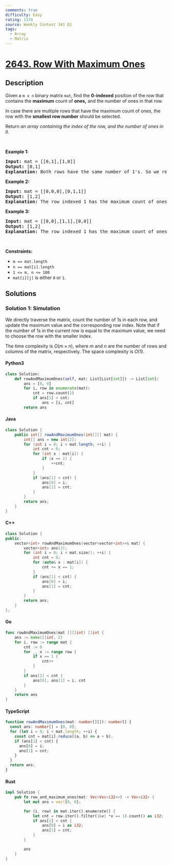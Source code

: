 ```yaml
---
comments: true
difficulty: Easy
rating: 1174
source: Weekly Contest 341 Q1
tags:
  - Array
  - Matrix
---
```


<!-- problem:start -->

# [2643. Row With Maximum Ones](https://leetcode.com/problems/row-with-maximum-ones)

## Description

<!-- description:start -->

<p>Given a <code>m x n</code> binary matrix <code>mat</code>, find the <strong>0-indexed</strong> position of the row that contains the <strong>maximum</strong> count of <strong>ones,</strong> and the number of ones in that row.</p>

<p>In case there are multiple rows that have the maximum count of ones, the row with the <strong>smallest row number</strong> should be selected.</p>

<p>Return<em> an array containing the index of the row, and the number of ones in it.</em></p>

<p>&nbsp;</p>
<p><strong class="example">Example 1:</strong></p>

<pre>
<strong>Input:</strong> mat = [[0,1],[1,0]]
<strong>Output:</strong> [0,1]
<strong>Explanation:</strong> Both rows have the same number of 1&#39;s. So we return the index of the smaller row, 0, and the maximum count of ones (1<code>)</code>. So, the answer is [0,1]. 
</pre>

<p><strong class="example">Example 2:</strong></p>

<pre>
<strong>Input:</strong> mat = [[0,0,0],[0,1,1]]
<strong>Output:</strong> [1,2]
<strong>Explanation:</strong> The row indexed 1 has the maximum count of ones <code>(2)</code>. So we return its index, <code>1</code>, and the count. So, the answer is [1,2].
</pre>

<p><strong class="example">Example 3:</strong></p>

<pre>
<strong>Input:</strong> mat = [[0,0],[1,1],[0,0]]
<strong>Output:</strong> [1,2]
<strong>Explanation:</strong> The row indexed 1 has the maximum count of ones (2). So the answer is [1,2].
</pre>

<p>&nbsp;</p>
<p><strong>Constraints:</strong></p>

<ul>
	<li><code>m == mat.length</code>&nbsp;</li>
	<li><code>n == mat[i].length</code>&nbsp;</li>
	<li><code>1 &lt;= m, n &lt;= 100</code>&nbsp;</li>
	<li><code>mat[i][j]</code> is either <code>0</code> or <code>1</code>.</li>
</ul>

<!-- description:end -->

## Solutions

<!-- solution:start -->

### Solution 1: Simulation

We directly traverse the matrix, count the number of $1$s in each row, and update the maximum value and the corresponding row index. Note that if the number of $1$s in the current row is equal to the maximum value, we need to choose the row with the smaller index.

The time complexity is $O(m \times n)$, where $m$ and $n$ are the number of rows and columns of the matrix, respectively. The space complexity is $O(1)$.

<!-- tabs:start -->

#### Python3

```python
class Solution:
    def rowAndMaximumOnes(self, mat: List[List[int]]) -> List[int]:
        ans = [0, 0]
        for i, row in enumerate(mat):
            cnt = row.count(1)
            if ans[1] < cnt:
                ans = [i, cnt]
        return ans
```

#### Java

```java
class Solution {
    public int[] rowAndMaximumOnes(int[][] mat) {
        int[] ans = new int[2];
        for (int i = 0; i < mat.length; ++i) {
            int cnt = 0;
            for (int x : mat[i]) {
                if (x == 1) {
                    ++cnt;
                }
            }
            if (ans[1] < cnt) {
                ans[0] = i;
                ans[1] = cnt;
            }
        }
        return ans;
    }
}
```

#### C++

```cpp
class Solution {
public:
    vector<int> rowAndMaximumOnes(vector<vector<int>>& mat) {
        vector<int> ans(2);
        for (int i = 0; i < mat.size(); ++i) {
            int cnt = 0;
            for (auto& x : mat[i]) {
                cnt += x == 1;
            }
            if (ans[1] < cnt) {
                ans[0] = i;
                ans[1] = cnt;
            }
        }
        return ans;
    }
};
```

#### Go

```go
func rowAndMaximumOnes(mat [][]int) []int {
	ans := make([]int, 2)
	for i, row := range mat {
		cnt := 0
		for _, x := range row {
			if x == 1 {
				cnt++
			}
		}
		if ans[1] < cnt {
			ans[0], ans[1] = i, cnt
		}
	}
	return ans
}
```

#### TypeScript

```ts
function rowAndMaximumOnes(mat: number[][]): number[] {
  const ans: number[] = [0, 0];
  for (let i = 0; i < mat.length; ++i) {
    const cnt = mat[i].reduce((a, b) => a + b);
    if (ans[1] < cnt) {
      ans[0] = i;
      ans[1] = cnt;
    }
  }
  return ans;
}
```

#### Rust

```rust
impl Solution {
    pub fn row_and_maximum_ones(mat: Vec<Vec<i32>>) -> Vec<i32> {
        let mut ans = vec![0, 0];

        for (i, row) in mat.iter().enumerate() {
            let cnt = row.iter().filter(|&v| *v == 1).count() as i32;
            if ans[1] < cnt {
                ans[0] = i as i32;
                ans[1] = cnt;
            }
        }

        ans
    }
}
```

<!-- tabs:end -->

<!-- solution:end -->

<!-- problem:end -->

